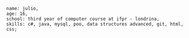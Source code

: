 
    name: julio,
    age: 16,
    school: third year of computer course at ifpr - londrina,
    skills: c#, java, mysql, poo, data structures advanced, git, html, css;

